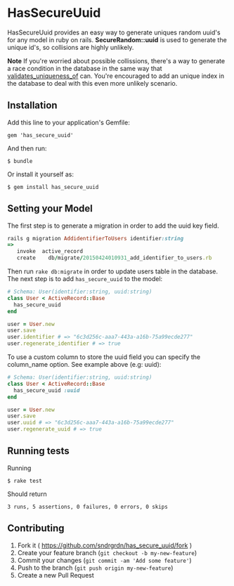 # HasSecureUuid

HasSecureUuid provides an easy way to generate uniques random uuid's for any model in ruby on rails. **SecureRandom::uuid** is used to generate the unique id's, so collisions are highly unlikely.

**Note** If you're worried about possible collissions, there's a way to generate a race condition in the database in the same way that [validates_uniqueness_of](http://api.rubyonrails.org/classes/ActiveRecord/Validations/ClassMethods.html) can. You're encouraged to add an unique index in the database to deal with this even more unlikely scenario.

## Installation

Add this line to your application's Gemfile:

    gem 'has_secure_uuid'

And then run:

    $ bundle

Or install it yourself as:

    $ gem install has_secure_uuid

## Setting your Model

The first step is to generate a migration in order to add the uuid key field.

```ruby
rails g migration AddidentifierToUsers identifier:string
=>
   invoke  active_record
   create    db/migrate/20150424010931_add_identifier_to_users.rb
```

Then run `rake db:migrate` in order to update users table in the database. The next step is to add `has_secure_uuid`
 to the model:
```ruby
# Schema: User(identifier:string, uuid:string)
class User < ActiveRecord::Base
  has_secure_uuid
end

user = User.new
user.save
user.identifier # => "6c3d256c-aaa7-443a-a16b-75a99ecde277"
user.regenerate_identifier # => true
```

To use a custom column to store the uuid field you can specify the column_name option. See example above (e.g: uuid):

```ruby
# Schema: User(identifier:string, uuid:string)
class User < ActiveRecord::Base
  has_secure_uuid :uuid
end

user = User.new
user.save
user.uuid # => "6c3d256c-aaa7-443a-a16b-75a99ecde277"
user.regenerate_uuid # => true
```

## Running tests

Running

```shell
$ rake test
```

Should return

```shell
3 runs, 5 assertions, 0 failures, 0 errors, 0 skips
```

## Contributing

1. Fork it ( https://github.com/sndrgrdn/has_secure_uuid/fork )
2. Create your feature branch (`git checkout -b my-new-feature`)
3. Commit your changes (`git commit -am 'Add some feature'`)
4. Push to the branch (`git push origin my-new-feature`)
5. Create a new Pull Request

